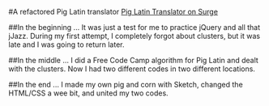 #A refactored Pig Latin translator
[Pig Latin Translator on Surge](http://ihatetoast.piglatin.surge.sh)

##In the beginning ...
It was just a test for me to practice jQuery and all that jJazz. During my first attempt, I completely forgot about clusters, but it was late and I was going to return later.

##In the middle ...
I did a Free Code Camp algorithm for Pig Latin and dealt with the clusters. Now I had two different codes in two different locations.

##In the end ...
I made my own pig and corn with Sketch, changed the HTML/CSS a wee bit, and united my two codes. 